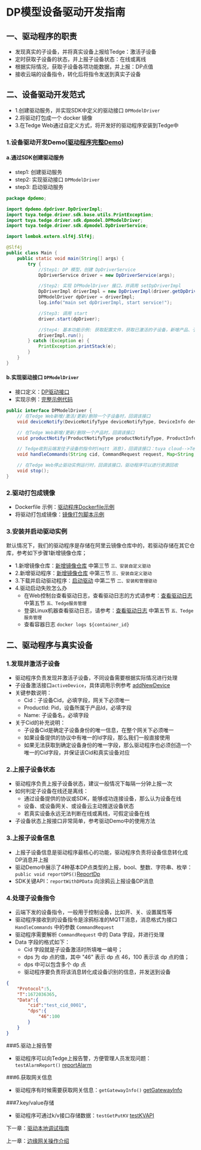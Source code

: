 # DP模型设备驱动开发指南

## 一、驱动程序的职责
- 发现真实的子设备，并将真实设备上报给Tedge：激活子设备
- 定时获取子设备的状态，并上报子设备状态：在线或离线
- 根据实际情况，获取子设备各项功能数据，并上报：DP点值
- 接收云端的设备指令，转化后将指令发送到真实子设备

## 二、设备驱动开发范式
- 1.创建驱动服务，并实现SDK中定义的驱动接口 `DPModelDriver`
- 2.将驱动打包成一个 docker 镜像
- 3.在Tedge Web通过自定义方式，将开发好的驱动程序安装到Tedge中

### 1.设备驱动开发Demo([驱动程序完整Demo](https://github.com/tuya/tuya-tedge-driver-java-example))
#### a.通过SDK创建驱动服务
- step1: 创建驱动服务
- step2: 实现驱动接口 `DPModelDriver`
- step3: 启动驱动服务

```java
package dpdemo;

import dpdemo.dpdriver.DpDriverImpl;
import tuya.tedge.driver.sdk.base.utils.PrintException;
import tuya.tedge.driver.sdk.dpmodel.DPModelDriver;
import tuya.tedge.driver.sdk.dpmodel.DpDriverService;

import lombok.extern.slf4j.Slf4j;

@Slf4j
public class Main {
    public static void main(String[] args) {
        try {
            //Step1: DP 模型，创建 DpDriverService
            DpDriverService driver = new DpDriverService(args);

            //Step2: 实现 DPModelDriver 接口，并调用 setDpDriverImpl
            DpDriverImpl driverImpl = new DpDriverImpl(driver.getDpDriverApi());
            DPModelDriver dpDriver = driverImpl;
            log.info("main set dpDriverImpl, start service!");

            //Step3: 调用 start
            driver.start(dpDriver);

            //Step4: 基本功能示例: 获取配置文件，获取已激活的子设备，新增产品、子设备、上报子设备状态、上报DP
            driverImpl.run();
        } catch (Exception e) {
            PrintException.printStack(e);
        }
    }
}
```

#### b.实现驱动接口 `DPModelDriver`
- 接口定义：[DP驱动接口](https://github.com/tuya/tuya-tedge-driver-sdk-java/blob/main/src/main/java/tuya/tedge/driver/sdk/dpmodel/DPModelDriver.java)
- 实现示例：[完整示例代码](https://github.com/tuya/tuya-tedge-driver-java-example/tree/main/src/main/java/dpdemo)

```java
public interface DPModelDriver {
	// 在Tedge Web新增/激活/更新/删除一个子设备时，回调该接口
    void deviceNotify(DeviceNotifyType deviceNotifyType, DeviceInfo deviceInfo);

	// 在Tedge Web新增/更新/删除一个产品时，回调该接口
    void productNotify(ProductNotifyType productNotifyType, ProductInfo productInfo);

	// Tedge收到云端发往子设备的指令时(mqtt 消息)，回调该接口：tuya cloud-->Tedge-->device
    void handleCommands(String cid, CommandRequest request, Map<String, ProtocolProperties> propertiesMap, Map<String, DpExtend> dpExtendMap);

    // 在Tedge Web停止驱动实例运行时，回调该接口，驱动程序可以进行资源回收
    void stop();
}
```

### 2.驱动打包成镜像
- Dockerfile 示例：[驱动程序Dockerfile示例](https://github.com/tuya/tuya-tedge-driver-java-example/blob/main/Dockerfile)
- 将驱动打包成镜像：[镜像打包脚本示例](https://github.com/tuya/tuya-tedge-driver-java-example/blob/main/script/dockerbuild.sh)

### 3.安装并启动驱动实例
默认情况下，我们的驱动程序是存储在阿里云镜像仓库中的，若驱动存储在其它仓库，参考如下步骤1新增镜像仓库；
- 1.新增镜像仓库：[新增镜像仓库](../tedgeweb.md) 中第三节 `三、安装自定义驱动`
- 2.新增驱动程序：[新增镜像仓库](../tedgeweb.md) 中第三节 `三、安装自定义驱动`
- 3.下载并启动驱动程序：[启动驱动](../tedgeweb.md) 中第二节 `二、安装和管理驱动`
- 4.驱动启动失败怎么办
    - 在Web控制台查看驱动日志，查看驱动日志的方式请参考：[查看驱动日志](../tedgeweb.md) 中第五节 `五、Tedge服务管理`
    - 登录Linux机器查看驱动日志，请参考：[查看驱动日志](./driverdebug.md) 中第五节 `五、Tedge服务管理`
    - 查看容器日志 `docker logs ${container_id}`

## 二、驱动程序与真实设备
### 1.发现并激活子设备
- 驱动程序负责发现并激活子设备，不同设备需要根据实际情况进行处理
- 子设备激活接口`activeDevice`，具体调用示例参考 [addNewDevice](https://github.com/tuya/tuya-tedge-driver-java-example/blob/main/src/main/java/dpdemo/dpdriver/DpDriverImpl.java)
- 关键参数说明：
    - Cid：子设备Cid，必填字段，网关下必须唯一
	- ProductId: Pid，设备所属于产品Id，必填字段
	- Name: 子设备名，必填字段
- 关于Cid的补充说明：
    - 子设备Cid是确定子设备身份的唯一信息，在整个网关下必须唯一
    - 如果设备提供的协议中有唯一的Id字段，那么我们一般直接使用
    - 如果无法获取到确定设备身份的唯一字段，那么驱动程序也必须创造一个唯一的Cid字段，并保证该Cid和真实设备对应

### 2.上报子设备状态
- 驱动程序负责上报子设备状态，建议一般情况下每隔一分钟上报一次
- 如何判定子设备在线还是离线：
    - 通过设备提供的协议或SDK，能够成功连接设备，那么认为设备在线
    - 设备、或设备网关、或设备云主动推送设备状态
    - 若真实设备永远无法判断在线或离线，可假定设备在线
- 子设备状态上报接口非常简单，参考驱动Demo中的使用方法

### 3.上报子设备信息
- 上报子设备信息是驱动程序最核心的功能，驱动程序负责将设备信息转化成DP消息并上报
- 驱动Demo中展示了4种基本DP点类型的上报，bool、整数、字符串、枚举：`public void reportDPS()`[ReportDp](https://github.com/tuya/tuya-tedge-driver-java-example/blob/main/src/main/java/dpdemo/dpdriver/DeviceShadow.java)
- SDK关键API：`reportWithDPData` 向涂鸦云上报设备DP消息

### 4.处理子设备指令
- 云端下发的设备指令，一般用于控制设备，比如开、关、设置属性等
- 驱动程序接收到的设备指令是涂鸦标准的MQTT消息，消息格式为接口 `HandleCommands` 中的参数 `CommandRequest`
- 驱动程序需要解析 `CommandRequest` 中的 Data 字段，并进行处理
- Data 字段的格式如下：
    - Cid 字段就是子设备激活时所填唯一编号；
    - dps 为 dp 点的值，其中 "46" 表示 dp 点 46，100 表示该 dp 点的值；
    - dps 中可以包含多个 dp 点
    - 驱动程序要负责将该消息转化成设备识别的信息，并发送到设备
```json
{
    "Protocol":5,
    "T":1672036365,
    "Data":{
        "cid":"test_cid_0001",
        "dps":{
            "46":100
        }
    }
}
```

###5.驱动上报告警
- 驱动程序可以向Tedge上报告警，方便管理人员发现问题：`testAlarmReport()` [reportAlarm](https://github.com/tuya/tuya-tedge-driver-java-example/blob/main/src/main/java/dpdemo/dpdriver/DpDriverImpl.java)

###6.获取网关信息
- 驱动程序有时候需要获取网关信息：`getGatewayInfo()` [getGatewayInfo](https://github.com/tuya/tuya-tedge-driver-java-example/blob/main/src/main/java/dpdemo/dpdriver/DpDriverImpl.java)

###7.key/value存储
- 驱动程序可通过k/v接口存储数据：`testGetPutKV` [testKVAPI](https://github.com/tuya/tuya-tedge-driver-java-example/blob/main/src/main/java/dpdemo/dpdriver/DpDriverImpl.java)


下一章：[驱动本地调试指南](./driverdebug.md)

上一章：[边缘网关操作介绍](../tedgeweb.md)
